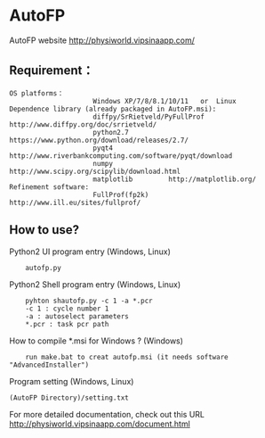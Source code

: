 # AutoFP

AutoFP website <http://physiworld.vipsinaapp.com/>

## Requirement：
	OS platforms：
                         Windows XP/7/8/8.1/10/11	or  Linux
	Dependence library (already packaged in AutoFP.msi):
			 			 diffpy/SrRietveld/PyFullProf     http://www.diffpy.org/doc/srrietveld/
                         python2.7          https://www.python.org/download/releases/2.7/
                         pyqt4 	         http://www.riverbankcomputing.com/software/pyqt/download
                         numpy              http://www.scipy.org/scipylib/download.html
                         matplotlib         http://matplotlib.org/
	Refinement software: 
                         FullProf(fp2k) 		     http://www.ill.eu/sites/fullprof/

## How to use?
Python2 UI program entry (Windows, Linux)

		autofp.py

Python2 Shell program entry (Windows, Linux)

		pyhton shautofp.py -c 1 -a *.pcr
		-c 1 : cycle number 1
		-a : autoselect parameters
		*.pcr : task pcr path


How to compile *.msi for Windows ? (Windows)

		run make.bat to creat autofp.msi (it needs software "AdvancedInstaller")

Program setting (Windows, Linux)

	(AutoFP Directory)/setting.txt

For more detailed documentation, check out this URL <http://physiworld.vipsinaapp.com/document.html>